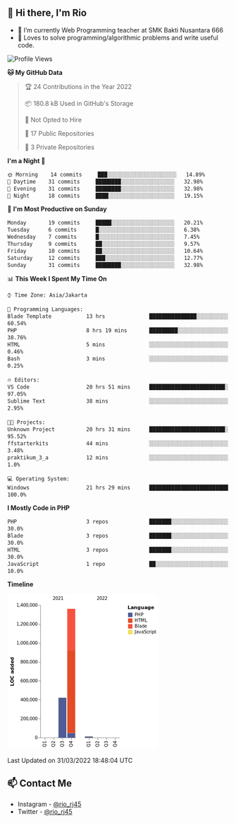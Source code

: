 ## 👋 Hi there, I'm Rio 

-  🔭 I’m currently Web Programming teacher at SMK Bakti Nusantara 666
-  💬 Loves to solve programming/algorithmic problems and write useful code.

<!--START_SECTION:waka-->
![Profile Views](http://img.shields.io/badge/Profile%20Views-4-blue)

**🐱 My GitHub Data** 

> 🏆 24 Contributions in the Year 2022
 > 
> 📦 180.8 kB Used in GitHub's Storage 
 > 
> 🚫 Not Opted to Hire
 > 
> 📜 17 Public Repositories 
 > 
> 🔑 3 Private Repositories  
 > 
**I'm a Night 🦉** 

```text
🌞 Morning    14 commits     ███░░░░░░░░░░░░░░░░░░░░░░   14.89% 
🌆 Daytime    31 commits     ████████░░░░░░░░░░░░░░░░░   32.98% 
🌃 Evening    31 commits     ████████░░░░░░░░░░░░░░░░░   32.98% 
🌙 Night      18 commits     ████░░░░░░░░░░░░░░░░░░░░░   19.15%

```
📅 **I'm Most Productive on Sunday** 

```text
Monday       19 commits     █████░░░░░░░░░░░░░░░░░░░░   20.21% 
Tuesday      6 commits      █░░░░░░░░░░░░░░░░░░░░░░░░   6.38% 
Wednesday    7 commits      █░░░░░░░░░░░░░░░░░░░░░░░░   7.45% 
Thursday     9 commits      ██░░░░░░░░░░░░░░░░░░░░░░░   9.57% 
Friday       10 commits     ██░░░░░░░░░░░░░░░░░░░░░░░   10.64% 
Saturday     12 commits     ███░░░░░░░░░░░░░░░░░░░░░░   12.77% 
Sunday       31 commits     ████████░░░░░░░░░░░░░░░░░   32.98%

```


📊 **This Week I Spent My Time On** 

```text
⌚︎ Time Zone: Asia/Jakarta

💬 Programming Languages: 
Blade Template           13 hrs              ███████████████░░░░░░░░░░   60.54% 
PHP                      8 hrs 19 mins       █████████░░░░░░░░░░░░░░░░   38.76% 
HTML                     5 mins              ░░░░░░░░░░░░░░░░░░░░░░░░░   0.46% 
Bash                     3 mins              ░░░░░░░░░░░░░░░░░░░░░░░░░   0.25%

🔥 Editors: 
VS Code                  20 hrs 51 mins      ████████████████████████░   97.05% 
Sublime Text             38 mins             ░░░░░░░░░░░░░░░░░░░░░░░░░   2.95%

🐱‍💻 Projects: 
Unknown Project          20 hrs 31 mins      ████████████████████████░   95.52% 
ffstarterkits            44 mins             ░░░░░░░░░░░░░░░░░░░░░░░░░   3.48% 
praktikum_3_a            12 mins             ░░░░░░░░░░░░░░░░░░░░░░░░░   1.0%

💻 Operating System: 
Windows                  21 hrs 29 mins      █████████████████████████   100.0%

```

**I Mostly Code in PHP** 

```text
PHP                      3 repos             ███████░░░░░░░░░░░░░░░░░░   30.0% 
Blade                    3 repos             ███████░░░░░░░░░░░░░░░░░░   30.0% 
HTML                     3 repos             ███████░░░░░░░░░░░░░░░░░░   30.0% 
JavaScript               1 repo              ██░░░░░░░░░░░░░░░░░░░░░░░   10.0%

```


**Timeline**

![Chart not found](https://raw.githubusercontent.com/neushepa/neushepa/main/charts/bar_graph.png) 


 Last Updated on 31/03/2022 18:48:04 UTC
<!--END_SECTION:waka-->

## 📫 Contact Me
- Instagram - [@rio_rj45](https://www.instagram.com/rio_rj45/)
- Twitter - [@rio_rj45](https://twitter.com/rio_rj45)
